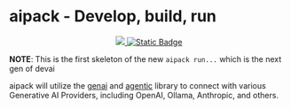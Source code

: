 # aipack - Develop, build, run 

<div align="center">

<a href="https://crates.io/crates/agentic">
<img src="https://img.shields.io/crates/v/agentic.svg" />
</a> 
<a href="https://github.com/aipack-ai/aipack">
<img alt="Static Badge" src="https://img.shields.io/badge/GitHub-Repo?color=%23336699">
</a>

</div>

**NOTE**: This is the first skeleton of the new `aipack run...` which is the next gen of devai

aipack will utilize the [genai](https://crates.io/crates/genai) and [agentic](https://crates.io/crates/agentic) library to connect with various Generative AI Providers, including OpenAI, Ollama, Anthropic, and others.

